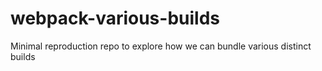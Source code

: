 # webpack-various-builds

Minimal reproduction repo to explore how we can bundle various distinct builds
